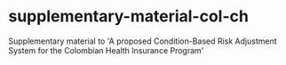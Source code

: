# supplementary-material-col-ch
Supplementary material to 'A proposed Condition-Based Risk Adjustment System for the Colombian Health Insurance Program'
